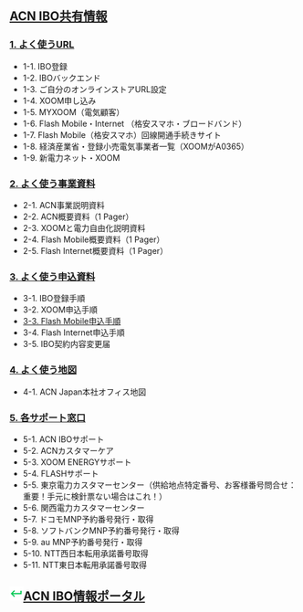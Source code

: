 ## [ACN IBO共有情報](00_FAQ.MD)

### [1. よく使うURL](01_URL.MD)
* 1-1. IBO登録
* 1-2. IBOバックエンド
* 1-3. ご自分のオンラインストアURL設定
* 1-4. XOOM申し込み
* 1-5. MYXOOM（電気顧客）
* 1-6. Flash Mobile・Internet （格安スマホ・ブロードバンド）
* 1-7. Flash Mobile（格安スマホ）回線開通手続きサイト
* 1-8. 経済産業省・登録小売電気事業者一覧（XOOMがA0365）
* 1-9. 新電力ネット・XOOM

### [2. よく使う事業資料](02_DOC.MD)
* 2-1. ACN事業説明資料
* 2-2. ACN概要資料（1 Pager）
* 2-3. XOOMと電力自由化説明資料
* 2-4. Flash Mobile概要資料（1 Pager）
* 2-5. Flash Internet概要資料（1 Pager）

### [3. よく使う申込資料](03_APP.MD)
* 3-1. IBO登録手順
* 3-2. XOOM申込手順
* [3-3. Flash Mobile申込手順](03_APP_03.MD)
* 3-4. Flash Internet申込手順
* 3-5. IBO契約内容変更届

### [4. よく使う地図](04_MAP.MD)
* 4-1. ACN Japan本社オフィス地図

### [5. 各サポート窓口](05_SUP.MD)
* 5-1. ACN IBOサポート
* 5-2. ACNカスタマーケア
* 5-3. XOOM ENERGYサポート
* 5-4. FLASHサポート
* 5-5. 東京電力カスタマーセンター（供給地点特定番号、お客様番号問合せ：重要！手元に検針票ない場合はこれ！）
* 5-6. 関西電力カスタマーセンター
* 5-7. ドコモMNP予約番号発行・取得
* 5-8. ソフトバンクMNP予約番号発行・取得
* 5-9. au MNP予約番号発行・取得
* 5-10. NTT西日本転用承諾番号取得
* 5-11. NTT東日本転用承諾番号取得

## ![](static/keyboard-return-24.png)[ACN IBO情報ポータル](README.md)

